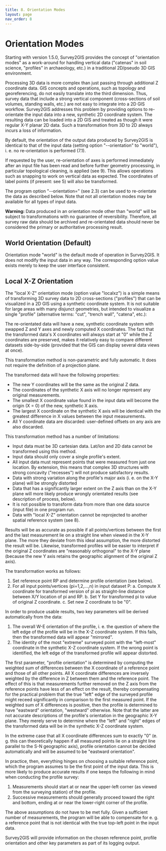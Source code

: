 ```yaml
---
title: 8. Orientation Modes
layout: page
nav_order: 8
---
```


# Orientation Modes

Starting with version 1.5.0, Survey2GIS provides the concept of "orientation modes" as a work-around for handling vertical data ("catenas" in soil science, "profiles" in archaeology, etc.) in a traditional 2D/pseudo 3D GIS environment.

Processing 3D data is more complex than just passing through additional Z coordinate data. GIS concepts and operations, such as topology and georeferencing, do not easily translate into the third dimension. Thus, survey data that include a strong vertical component (cross-sections of soil volumes, standing walls, etc.) are not easy to integrate into a 2D GIS workflow. Survey2GIS addresses this problem by providing options to re-orientate the input data into a new, synthetic 2D coordinate system. The resulting data can be loaded into a 2D GIS and treated as though it were regular X-Y planar 2D data. Such a transformation from 3D to 2D always incurs a loss of information.

By default, the orientation of the output data produced by Survey2GIS is identical to that of the input data (setting option "--orientation" to "world"), i. e. no re-orientation is performed (7.1).

If requested by the user, re-orientation of axes is performed immediately after an input file has been read and before further geometry processing, in particular topological cleaning, is applied (see 9). This allows operations such as snapping to work on vertical data as expected. The coordinates of label points (if present: see 5) will also be transformed.

The program option "--orientation=" (see 2.3) can be used to re-orientate the data as described below. Note that not all orientation modes may be available for all types of input data.

**Warning:** Data produced in an orientation mode other than "world" will be subject to transformations with no guarantee of reversibility. Therefore, all survey raw data should be archived and re-orientated data should never be considered the primary or authoritative processing result.

## World Orientation (Default)

Orientation mode "world" is the default mode of operation in Survey2GIS. It does not modify the input data in any way. The corresponding option value exists merely to keep the user interface consistent.

## Local X-Z Orientation

The "local X-Z" orientation mode (option value "localxz") is a simple means of transforming 3D survey data to 2D cross-sections ("profiles") that can be visualized in a 2D GIS using a synthetic coordinate system. It is not suitable for large areas with many disjunct geometries, but intended to visualize a single "profile" (alternative terms: "cut", "trench wall", "catena", etc.):

The re-orientated data will have a new, synthetic coordinate system with swapped Z and Y axes and newly computed X coordinates. The fact that the transformed data's X coordinates will always start at "0" while the Z coordinates are preserved, makes it relatively easy to compare different datasets side-by-side (provided that the GIS can display several data views at once).

This transformation method is non-parametric and fully automatic. It does not require the definition of a projection plane.

The transformed data will have the following properties:

- The new Y coordinates will be the same as the original Z data.
- The coordinates of the synthetic X axis will no longer represent any original measurements.
- The smallest X coordinate value found in the input data will become the origin (X = 0) of the new, synthetic X axis.
- The largest X coordinate on the synthetic X axis will be identical with the greatest difference in X values between the input measurements.
- All Y coordinate data are discarded: user-defined offsets on any axis are also discarded.

This transformation method has a number of limitations:

- Input data must be 3D cartesian data. Lat/lon and 2D data cannot be transformed using this method.
- Input data should only cover a single profile's extent.
- All input data must represent points that were measured from just one location. By extension, this means that complex 3D structures with strong concavity ("recesses") will not produce satisfactory results.
- Data with strong variation along the profile's major axis (i. e. on the X-Y plane) will be strongly distorted
- Data that has a significantly larger extent on the Z axis than on the X-Y plane will more likely produce wrongly orientated results (see description of process, below).
- It is not possible to transform data from more than one data source (input file) in one program run.
- Data with "local X-Z" orientation cannot be reprojected to another spatial reference system (see 8).

Results will be as accurate as possible if all points/vertices between the first and the last measurement lie on a straight line when viewed in the X-Y plane. The more they deviate from this ideal assumption, the more distorted the result will be. Likewise, transformed profiles will be easier to interpret if the original Z coordinates are "reasonably orthogonal" to the X-Y plane (because the new Y axis retains the geographic alignment of the original Z axis).

The transformation works as follows:

1. Set reference point RP and determine profile orientation (see below).
2. For all input points/vertices (pi=1,2,...,n) in input dataset P:
   a. Compute X coordinate for transformed version of pi as straight-line distance between X/Y location of pi and RP.
   b. Set Y for transformed pi to value of original Z coordinate.
   c. Set new Z coordinate to be "0".

In order to produce usable results, two key parameters will be derived automatically from the data:

1. The overall W-E orientation of the profile, i. e. the question of where the left edge of the profile will be in the X-Z coordinate system. If this fails, then the transformed data will appear "mirrored".
2. The identity of the most "extreme" surveyed point with the "left-most" coordinate in the synthetic X-Z coordinate system. If the wrong point is identified, the left edge of the transformed profile will appear distorted.

The first parameter, "profile orientation" is determined by computing the weighted sum of differences between the X coordinate of a reference point and those of all other points. All X coordinate differences are inversely weighted by the difference in Z between them and the reference point. The effect of this is that measurements further removed on the Z axis from the reference points have less of an effect on the result, thereby compensating for the practical problem that the true "left" edge of the surveyed profile might receed significantly in comparison to the first measured point. If the weighted sum of X differences is positive, then the profile is determined to have "eastward" orientation, "westward" otherwise. Note that the latter are not accurate descriptions of the profile's orientation in the geographic X-Y plane. They merely serve to determine where the "left" and "right" edges of the transformed data will be in the synthetic X-Z coordinate system.

In the extreme case that all X coordinate differences sum to exactly "0" (e. g. this can theoretically happen if all measured points lie on a straight line parallel to the S-N geographic axis), profile orientation cannot be decided automatically and will be assumed to be "eastward orientation".

In practice, then, everything hinges on choosing a suitable reference point, which the program assumes to be the first point of the input data. This is more likely to produce accurate results if one keeps the following in mind when conducting the profile survey:

1. Measurements should start at or near the upper-left corner (as viewed from the surveying station) of the profile.
2. Successive measurements should generally proceed toward the right and bottom, ending at or near the lower-right corner of the profile.

The above assumptions do not have to be met fully. Given a sufficient number of measurements, the program will be able to compensate for e. g. a reference point that is not identical with the true top-left point in the input data.

Survey2GIS will provide information on the chosen reference point, profile orientation and other key parameters as part of its logging output.